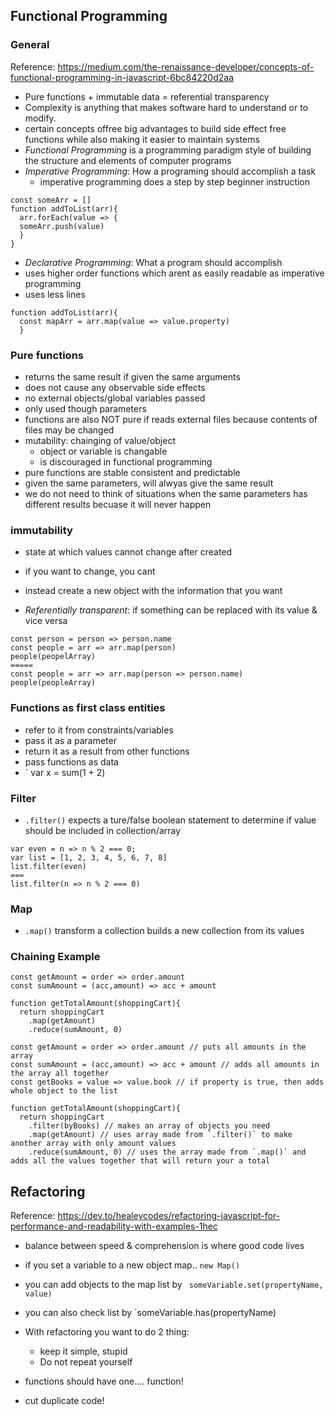## Functional Programming

### General
  Reference: https://medium.com/the-renaissance-developer/concepts-of-functional-programming-in-javascript-6bc84220d2aa
  - Pure functions + immutable data = referential transparency
  - Complexity is anything that makes software hard to understand or to modify.
  - certain concepts offree big advantages to build side effect free functions while also making it easier to maintain systems
  - *Functional Programming* is a programming paradigm style of building the structure and elements of computer programs
  - *Imperative Programming*: How a programing should accomplish a task
    - imperative programming does a step by step beginner instruction
  
```
const someArr = []
function addToList(arr){
  arr.forEach(value => {
  someArr.push(value)
  }
}
```
 - *Declarative Programming*: What a program should accomplish
  - uses higher order functions which arent as easily readable as imperative programming
  - uses less lines
```
function addToList(arr){
  const mapArr = arr.map(value => value.property)
  }
```

### Pure functions
  - returns the same result if given the same arguments
  - does not cause any observable side effects
  - no external objects/global variables passed
  - only used though parameters
- functions are also NOT pure if reads external files because contents of files may be changed
- mutability: chainging of value/object
  - object or variable is changable
  - is discouraged in functional programming  
- pure functions are stable consistent and predictable
- given the same parameters, will alwyas give the same result
- we do not need to think of situations when the same parameters has different results becuase it will never happen

### immutability
- state at which values cannot change after created
- if you want to change, you cant
- instead create a new object with the information that you want

- *Referentially transparent*: if something can be replaced with its value & vice versa
```
const person = person => person.name
const people = arr => arr.map(person)
people(peopelArray)
=====
const people = arr => arr.map(person => person.name)
people(peopleArray)
```

### Functions as first class entities
  - refer to it from constraints/variables
  - pass it as a parameter
  - return it as a result from other functions
  - pass functions as data
  - ` var x = sum(1 + 2)

### Filter
- `.filter()` expects a ture/false boolean statement to determine if value should be included in collection/array
```
var even = n => n % 2 === 0;
var list = [1, 2, 3, 4, 5, 6, 7, 8]
list.filter(even)
===
list.filter(n => n % 2 === 0)
```

### Map
- `.map()` transform a collection builds a new collection from its values

### Chaining Example
```
const getAmount = order => order.amount
const sumAmount = (acc,amount) => acc + amount

function getTotalAmount(shoppingCart){
  return shoppingCart
    .map(getAmount)
    .reduce(sumAmount, 0)
```
```
const getAmount = order => order.amount // puts all amounts in the array
const sumAmount = (acc,amount) => acc + amount // adds all amounts in the array all together
const getBooks = value => value.book // if property is true, then adds whole object to the list

function getTotalAmount(shoppingCart){
  return shoppingCart
    .filter(byBooks) // makes an array of objects you need
    .map(getAmount) // uses array made from `.filter()` to make another array with only amount values
    .reduce(sumAmount, 0) // uses the array made from `.map()` and adds all the values together that will return your a total
```

## Refactoring 
Reference: https://dev.to/healeycodes/refactoring-javascript-for-performance-and-readability-with-examples-1hec

- balance between speed & comprehension is where good code lives
- if you set a variable to a new object map.. `new Map()`
- you can add objects to the map list by ` someVariable.set(propertyName, value)`
- you can also check list by `someVariable.has(propertyName)

- With refactoring you want to do 2 thing:
  - keep it simple, stupid
  - Do not repeat yourself
- functions should have one.... function!
- cut duplicate code!
